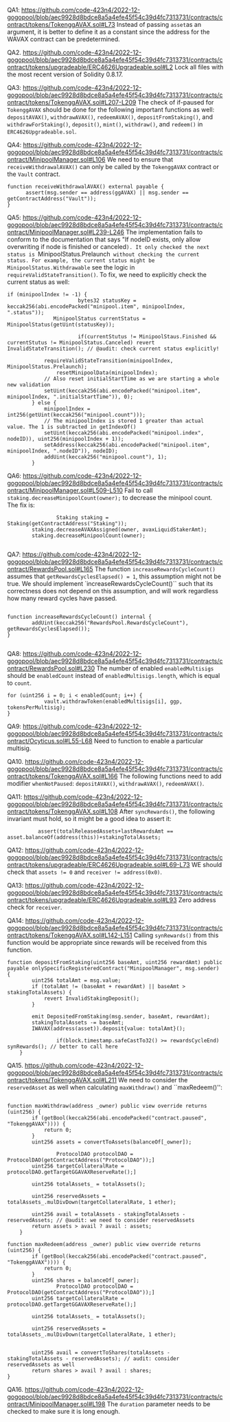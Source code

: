 QA1: https://github.com/code-423n4/2022-12-gogopool/blob/aec9928d8bdce8a5a4efe45f54c39d4fc7313731/contracts/contract/tokens/TokenggAVAX.sol#L73
Instead of passing ``asset``as an argument, it is better to define it as a constant since the address for the WAVAX contract can be predetermined. 

QA2. https://github.com/code-423n4/2022-12-gogopool/blob/aec9928d8bdce8a5a4efe45f54c39d4fc7313731/contracts/contract/tokens/upgradeable/ERC4626Upgradeable.sol#L2
Lock all files with the most recent version of Solidity  0.8.17.

QA3: https://github.com/code-423n4/2022-12-gogopool/blob/aec9928d8bdce8a5a4efe45f54c39d4fc7313731/contracts/contract/tokens/TokenggAVAX.sol#L207-L209
The check of if-paused for ``TokenggAVAX`` should be done for the following important functions as well: 
``depositAVAX()``, ``withdrawAVAX()``, ``redeemAVAX()``, ``depositFromStaking()``, and ``withdrawForStaking()``, ``deposit()``, ``mint()``, ``withdraw()``, and ``redeem()`` in ``ERC4626Upgradeable.sol``.

QA4: https://github.com/code-423n4/2022-12-gogopool/blob/aec9928d8bdce8a5a4efe45f54c39d4fc7313731/contracts/contract/MinipoolManager.sol#L106
We need to ensure that ``receiveWithdrawalAVAX()`` can only be called by the ``TokenggAVAX`` contract or the ``Vault`` contract.
```
function receiveWithdrawalAVAX() external payable {
      assert(msg.sender == address(ggAVAX) || msg.sender == getContractAddress("Vault"));
}
```

QA5: https://github.com/code-423n4/2022-12-gogopool/blob/aec9928d8bdce8a5a4efe45f54c39d4fc7313731/contracts/contract/MinipoolManager.sol#L239-L246
The implementation fails to conform to the documentation that says "If nodeID exists, only allow overwriting if node is finished or canceled``). It only checked the next status is ``MinipoolStatus.Prelaunch`` without checking the current status. For example, the current status might be MinipoolStatus.Withdrawable`` see the logic in ``requireValidStateTransition()``.
To fix, we need to explicitly check the current status as well:
```
if (minipoolIndex != -1) {
                       bytes32 statusKey = keccak256(abi.encodePacked("minipool.item", minipoolIndex, ".status"));
		       MinipoolStatus currentStatus = MinipoolStatus(getUint(statusKey));

                       if(currentStutus != MinipoolStaus.Finished && currentStutus != MinipoolStatus.Canceled) revert InvalidStateTransition(); // @audit: check current status explicitly!

			requireValidStateTransition(minipoolIndex, MinipoolStatus.Prelaunch);
        		resetMinipoolData(minipoolIndex);
			// Also reset initialStartTime as we are starting a whole new validation
			setUint(keccak256(abi.encodePacked("minipool.item", minipoolIndex, ".initialStartTime")), 0);
		} else {
			minipoolIndex = int256(getUint(keccak256("minipool.count")));
			// The minipoolIndex is stored 1 greater than actual value. The 1 is subtracted in getIndexOf()
			setUint(keccak256(abi.encodePacked("minipool.index", nodeID)), uint256(minipoolIndex + 1));
			setAddress(keccak256(abi.encodePacked("minipool.item", minipoolIndex, ".nodeID")), nodeID);
			addUint(keccak256("minipool.count"), 1);
		}
```

QA6: https://github.com/code-423n4/2022-12-gogopool/blob/aec9928d8bdce8a5a4efe45f54c39d4fc7313731/contracts/contract/MinipoolManager.sol#L509-L510
Fail to call ``staking.decreaseMinipoolCount(owner);`` to decrease the minipool count. The fix is:

```
                Staking staking = Staking(getContractAddress("Staking"));
		staking.decreaseAVAXAssigned(owner, avaxLiquidStakerAmt);
		staking.decreaseMinipoolCount(owner);
 
```

QA7: https://github.com/code-423n4/2022-12-gogopool/blob/aec9928d8bdce8a5a4efe45f54c39d4fc7313731/contracts/contract/RewardsPool.sol#L165
The function ``increaseRewardsCycleCount()`` assumes that ``getRewardsCyclesElapsed() = 1``, this assumption might not be true. We should implement `increaseRewardsCycleCount()`` such that its correctness does not depend on this assumption, and will work regardless how many reward cycles have passed.
```

function increaseRewardsCycleCount() internal {
		addUint(keccak256("RewardsPool.RewardsCycleCount"), getRewardsCyclesElapsed());
}


```

QA8: https://github.com/code-423n4/2022-12-gogopool/blob/aec9928d8bdce8a5a4efe45f54c39d4fc7313731/contracts/contract/RewardsPool.sol#L230
The number of enabled ``enabledMultisigs`` should be ``enabledCount`` instead of ``enabledMultisigs.length``, which is equal to ``count``.

```
for (uint256 i = 0; i < enabledCount; i++) {
			vault.withdrawToken(enabledMultisigs[i], ggp, tokensPerMultisig);
}
```

QA9: https://github.com/code-423n4/2022-12-gogopool/blob/aec9928d8bdce8a5a4efe45f54c39d4fc7313731/contracts/contract/Ocyticus.sol#L55-L68
Need to function to enable a particular multisig.

QA10. https://github.com/code-423n4/2022-12-gogopool/blob/aec9928d8bdce8a5a4efe45f54c39d4fc7313731/contracts/contract/tokens/TokenggAVAX.sol#L166
The following functions need to add modifier ``whenNotPaused``: ``depositAVAX()``, ``withdrawAVAX()``, ``redeemAVAX()``.

QA11: https://github.com/code-423n4/2022-12-gogopool/blob/aec9928d8bdce8a5a4efe45f54c39d4fc7313731/contracts/contract/tokens/TokenggAVAX.sol#L108
After ``syncRewards()``, the following invariant must hold, so it might be a good idea to assert it:
```
          assert(totalReleasedAssets+lastRewardsAmt == asset.balanceOf(address(this))+stakingTotalAssets;
```
QA12:  https://github.com/code-423n4/2022-12-gogopool/blob/aec9928d8bdce8a5a4efe45f54c39d4fc7313731/contracts/contract/tokens/upgradeable/ERC4626Upgradeable.sol#L69-L73
WE should check that ``assets != 0`` and ``receiver != address(0x0)``. 

QA13: https://github.com/code-423n4/2022-12-gogopool/blob/aec9928d8bdce8a5a4efe45f54c39d4fc7313731/contracts/contract/tokens/upgradeable/ERC4626Upgradeable.sol#L93
Zero address check for ``receiver``. 

QA14: https://github.com/code-423n4/2022-12-gogopool/blob/aec9928d8bdce8a5a4efe45f54c39d4fc7313731/contracts/contract/tokens/TokenggAVAX.sol#L142-L151
Calling ``synRewards()`` from this function would be appropriate since rewards will be received from this function. 
```
function depositFromStaking(uint256 baseAmt, uint256 rewardAmt) public payable onlySpecificRegisteredContract("MinipoolManager", msg.sender) {
		uint256 totalAmt = msg.value;
		if (totalAmt != (baseAmt + rewardAmt) || baseAmt > stakingTotalAssets) {
			revert InvalidStakingDeposit();
		}

		emit DepositedFromStaking(msg.sender, baseAmt, rewardAmt);
		stakingTotalAssets -= baseAmt;
		IWAVAX(address(asset)).deposit{value: totalAmt}();

                if(block.timestamp.safeCastTo32() >= rewardsCycleEnd) synRewards(); // better to call here
	}
```

QA15. https://github.com/code-423n4/2022-12-gogopool/blob/aec9928d8bdce8a5a4efe45f54c39d4fc7313731/contracts/contract/tokens/TokenggAVAX.sol#L211
We need to consider the ``reservedAsset`` as well when calculating ``maxWithdraw()`` and ``maxRedeem()'':
```

function maxWithdraw(address _owner) public view override returns (uint256) {
		if (getBool(keccak256(abi.encodePacked("contract.paused", "TokenggAVAX")))) {
			return 0;
		}
		uint256 assets = convertToAssets(balanceOf[_owner]);

                ProtocolDAO protocolDAO = ProtocolDAO(getContractAddress("ProtocolDAO"));]
		uint256 targetCollateralRate = protocolDAO.getTargetGGAVAXReserveRate();]

		uint256 totalAssets_ = totalAssets();

		uint256 reservedAssets = totalAssets_.mulDivDown(targetCollateralRate, 1 ether);

		uint256 avail = totalAssets - stakingTotalAssets - reservedAssets; // @audit: we need to consider reservedAssets
		return assets > avail ? avail : assets;
	}

function maxRedeem(address _owner) public view override returns (uint256) {
		if (getBool(keccak256(abi.encodePacked("contract.paused", "TokenggAVAX")))) {
			return 0;
		}
		uint256 shares = balanceOf[_owner];
                ProtocolDAO protocolDAO = ProtocolDAO(getContractAddress("ProtocolDAO"));]
		uint256 targetCollateralRate = protocolDAO.getTargetGGAVAXReserveRate();]

		uint256 totalAssets_ = totalAssets();

		uint256 reservedAssets = totalAssets_.mulDivDown(targetCollateralRate, 1 ether);


		uint256 avail = convertToShares(totalAssets - stakingTotalAssets - reservedAssets); // audit: consider reservedAssets as well
		return shares > avail ? avail : shares;
}

```

QA16. https://github.com/code-423n4/2022-12-gogopool/blob/aec9928d8bdce8a5a4efe45f54c39d4fc7313731/contracts/contract/MinipoolManager.sol#L198
The ``duration`` parameter needs to be checked to make sure it is long enough. 

